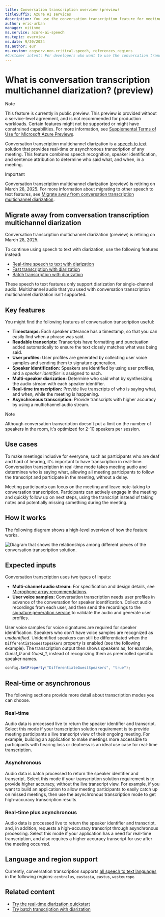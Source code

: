 ```yaml
---
title: Conversation transcription overview (preview)
titleSuffix: Azure AI services
description: You use the conversation transcription feature for meetings. It combines recognition, speaker ID, and diarization to provide transcription of any meeting.
author: eric-urban
manager: nitinme
ms.service: azure-ai-speech
ms.topic: overview
ms.date: 9/20/2024
ms.author: eur
ms.custom: cogserv-non-critical-speech, references_regions
#Customer intent: For developers who want to use the conversation transcription feature in the Speech service to transcribe meetings.
---
```


# What is conversation transcription multichannel diarization? (preview)

> [!NOTE]
> This feature is currently in public preview. This preview is provided without a service-level agreement, and is not recommended for production workloads. Certain features might not be supported or might have constrained capabilities. For more information, see [Supplemental Terms of Use for Microsoft Azure Previews](https://azure.microsoft.com/support/legal/preview-supplemental-terms/).

Conversation transcription multichannel diarization is a [speech to text](speech-to-text.md) solution that provides real-time or asynchronous transcription of any meeting. This feature combines speech recognition, speaker identification, and sentence attribution to determine who said what, and when, in a meeting. 

> [!IMPORTANT]
> Conversation transcription multichannel diarization (preview) is retiring on March 28, 2025. For more information about migrating to other speech to text features, see [Migrate away from conversation transcription multichannel diarization](#migrate-away-from-conversation-transcription-multichannel-diarization).

## Migrate away from conversation transcription multichannel diarization

Conversation transcription multichannel diarization (preview) is retiring on March 28, 2025. 

To continue using speech to text with diarization, use the following features instead:

- [Real-time speech to text with diarization](get-started-stt-diarization.md)
- [Fast transcription with diarization](fast-transcription-create.md#diarization-on)
- [Batch transcription with diarization](batch-transcription.md)

These speech to text features only support diarization for single-channel audio. Multichannel audio that you used with conversation transcription multichannel diarization isn't supported. 

## Key features

You might find the following features of conversation transcription useful:

- **Timestamps:** Each speaker utterance has a timestamp, so that you can easily find when a phrase was said.
- **Readable transcripts:** Transcripts have formatting and punctuation added automatically to ensure the text closely matches what was being said.
- **User profiles:** User profiles are generated by collecting user voice samples and sending them to signature generation.
- **Speaker identification:** Speakers are identified by using user profiles, and a _speaker identifier_ is assigned to each.
- **Multi-speaker diarization:** Determine who said what by synthesizing the audio stream with each speaker identifier.
- **Real-time transcription:** Provide live transcripts of who is saying what, and when, while the meeting is happening.
- **Asynchronous transcription:** Provide transcripts with higher accuracy by using a multichannel audio stream.

> [!NOTE]
> Although conversation transcription doesn't put a limit on the number of speakers in the room, it's optimized for 2-10 speakers per session.

## Use cases

To make meetings inclusive for everyone, such as participants who are deaf and hard of hearing, it's important to have transcription in real-time. Conversation transcription in real-time mode takes meeting audio and determines who is saying what, allowing all meeting participants to follow the transcript and participate in the meeting, without a delay.

Meeting participants can focus on the meeting and leave note-taking to conversation transcription. Participants can actively engage in the meeting and quickly follow up on next steps, using the transcript instead of taking notes and potentially missing something during the meeting.

## How it works

The following diagram shows a high-level overview of how the feature works.

![Diagram that shows the relationships among different pieces of the conversation transcription solution.](media/scenarios/meeting-transcription-service.png)

## Expected inputs

Conversation transcription uses two types of inputs:

- **Multi-channel audio stream:** For specification and design details, see [Microphone array recommendations](./speech-sdk-microphone.md). 
- **User voice samples:** Conversation transcription needs user profiles in advance of the conversation for speaker identification. Collect audio recordings from each user, and then send the recordings to the [signature generation service](https://aka.ms/cts/signaturegenservice) to validate the audio and generate user profiles.

User voice samples for voice signatures are required for speaker identification. Speakers who don't have voice samples are recognized as *unidentified*. Unidentified speakers can still be differentiated when the `DifferentiateGuestSpeakers` property is enabled (see the following example). The transcription output then shows speakers as, for example, *Guest_0* and *Guest_1*, instead of recognizing them as preenrolled specific speaker names.

```csharp
config.SetProperty("DifferentiateGuestSpeakers", "true");
```

## Real-time or asynchronous

The following sections provide more detail about transcription modes you can choose.

### Real-time

Audio data is processed live to return the speaker identifier and transcript. Select this mode if your transcription solution requirement is to provide meeting participants a live transcript view of their ongoing meeting. For example, building an application to make meetings more accessible to participants with hearing loss or deafness is an ideal use case for real-time transcription.

### Asynchronous

Audio data is batch processed to return the speaker identifier and transcript. Select this mode if your transcription solution requirement is to provide higher accuracy, without the live transcript view. For example, if you want to build an application to allow meeting participants to easily catch up on missed meetings, then use the asynchronous transcription mode to get high-accuracy transcription results.

### Real-time plus asynchronous

Audio data is processed live to return the speaker identifier and transcript, and, in addition, requests a high-accuracy transcript through asynchronous processing. Select this mode if your application has a need for real-time transcription, and also requires a higher accuracy transcript for use after the meeting occurred.

## Language and region support

Currently, conversation transcription supports [all speech to text languages](language-support.md?tabs=stt) in the following regions: `centralus`, `eastasia`, `eastus`, `westeurope`.

## Related content

- [Try the real-time diarization quickstart](get-started-stt-diarization.md)
- [Try batch transcription with diarization](batch-transcription.md)
